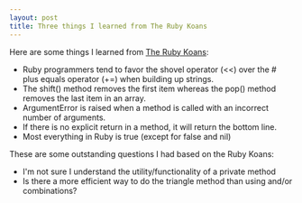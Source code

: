 ```yaml
---
layout: post
title: Three things I learned from The Ruby Koans
---
```


Here are some things I learned from [The Ruby Koans](http://rubykoans.com/):

 - Ruby programmers tend to favor the shovel operator (<<) over the # plus equals operator (+=) when building up strings.
 - The shift() method removes the first item whereas the pop() method removes the last item in an array.
 - ArgumentError is raised when a method is called with an incorrect number of arguments.
 - If there is no explicit return in a method, it will return the bottom line.
 - Most everything in Ruby is true (except for false and nil)

These are some outstanding questions I had based on the Ruby Koans:

 - I'm not sure I understand the utility/functionality of a private method
 - Is there a more efficient way to do the triangle method than using and/or combinations?



